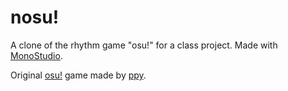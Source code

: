 # nosu!
A clone of the rhythm game "osu!" for a class project. Made with [MonoStudio](https://www.monogame.net/).


Original [osu!](https://www.monogame.net/) game made by [ppy](https://github.com/ppy).
